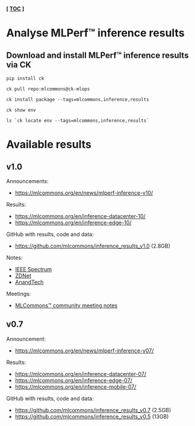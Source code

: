 **[ [TOC](../README.md) ]**

# Analyse MLPerf&trade; inference results

## Download and install MLPerf&trade; inference results via CK

```
pip install ck

ck pull repo:mlcommons@ck-mlops

ck install package --tags=mlcommons,inference,results

ck show env

ls `ck locate env --tags=mlcommons,inference,results`
```

# Available results

## v1.0

Announcements: 
* https://mlcommons.org/en/news/mlperf-inference-v10/

Results:
* https://mlcommons.org/en/inference-datacenter-10/
* https://mlcommons.org/en/inference-edge-10/

GitHub with results, code and data:
* https://github.com/mlcommons/inference_results_v1.0 (2.8GB)


Notes:
* [IEEE Spectrum](https://spectrum.ieee.org/tech-talk/artificial-intelligence/machine-learning/these-might-be-the-fastest-and-most-efficient-ai-systems-around)
* [ZDNet](https://www.zdnet.com/article/ai-industrys-performance-benchmark-mlperf-for-the-first-time-also-measures-the-energy-that-machine-learning-consumes/)
* [AnandTech](https://www.anandtech.com/show/16632/mlperf-inference-v10-2000-suite-results-new-power-measurements)

Meetings:
* [MLCommons&trade; community meeting notes](https://docs.google.com/presentation/d/1w0BfO-S7sEA3kTmxUPaJvpHjHQgP10zf2FcRyR2Vmmc/edit#slide=id.gd34e303737_3_6)

  
## v0.7

Announcement:
* https://mlcommons.org/en/news/mlperf-inference-v07/

Results:
* https://mlcommons.org/en/inference-datacenter-07/
* https://mlcommons.org/en/inference-edge-07/
* https://mlcommons.org/en/inference-mobile-07/

GitHub with results, code and data:
* https://github.com/mlcommons/inference_results_v0.7 (2.5GB)
* https://github.com/mlcommons/inference_results_v0.5 (13GB)
